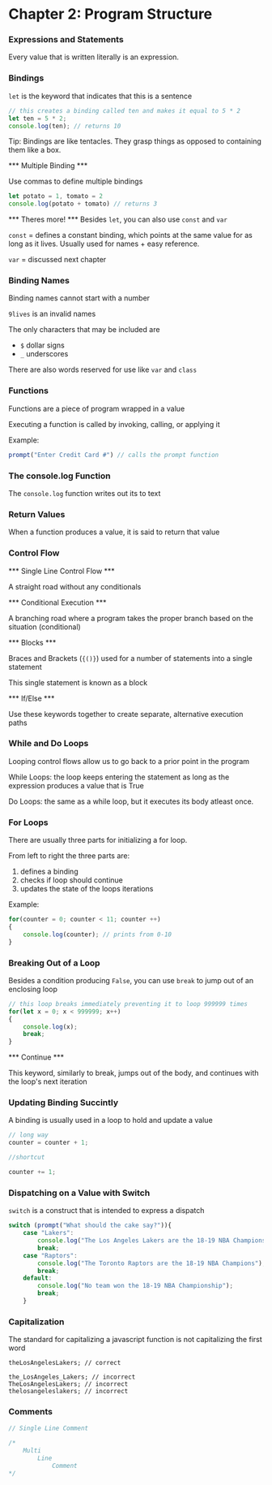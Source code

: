 # Chapter 2: Program Structure

### Expressions and Statements
Every value that is written literally is an expression.

### Bindings
`let` is the keyword that indicates that this is a sentence

```JavaScript
// this creates a binding called ten and makes it equal to 5 * 2
let ten = 5 * 2;
console.log(ten); // returns 10
```

Tip: Bindings are like tentacles. They grasp things as opposed to containing them like a box.

*** Multiple Binding ***

Use commas to define multiple bindings
```JavaScript
let potato = 1, tomato = 2
console.log(potato + tomato) // returns 3
```

*** Theres more! ***
Besides `let`, you can also use `const` and `var`

`const` = defines a constant binding, which points at the same value for as long as it lives. Usually used for names + easy reference.

`var` = discussed next chapter

### Binding Names

Binding names cannot start with a number

`9lives` is an invalid names

The only characters that may be included are
* `$` dollar signs
* `_` underscores

There are also words reserved for use like `var` and `class`

### Functions
Functions are a piece of program wrapped in a value

Executing a function is called by invoking, calling, or applying it

Example:

```JavaScript
prompt("Enter Credit Card #") // calls the prompt function
```

### The console.log Function

The `console.log` function writes out its to text

### Return Values

When a function produces a value, it is said to return that value

### Control Flow

*** Single Line Control Flow ***

A straight road without any conditionals

*** Conditional Execution ***

A branching road where a program takes the proper branch based on the situation (conditional)

*** Blocks ***

Braces and Brackets (`{()}`) used for a number of statements into a single statement

This single statement is known as a block

*** If/Else ***

Use these keywords together to create separate, alternative execution paths

### While and Do Loops

Looping control flows allow us to go back to a prior point in the program

While Loops: the loop keeps entering the statement as long as the expression produces a value that is True

Do Loops: the same as a while loop, but it executes its body atleast once.

### For Loops

There are usually three parts for initializing a for loop.

From left to right the three parts are:
1. defines a binding
2. checks if loop should continue
3. updates the state of the loops iterations

Example:
```JavaScript
for(counter = 0; counter < 11; counter ++)
{
    console.log(counter); // prints from 0-10
}
```

### Breaking Out of a Loop

Besides a condition producing `False`, you can use `break` to jump out of an enclosing loop

```JavaScript
// this loop breaks immediately preventing it to loop 999999 times
for(let x = 0; x < 999999; x++)
{
    console.log(x);
    break;
}
```

*** Continue ***

This keyword, similarly to break, jumps out of the body, and continues with the loop's next iteration

### Updating Binding Succintly

A binding is usually used in a loop to hold and update a value

```JavaScript
// long way
counter = counter + 1;

//shortcut

counter += 1;
```

### Dispatching on a Value with Switch

`switch` is a construct that is intended to express a dispatch

```JavaScript
switch (prompt("What should the cake say?")){
    case "Lakers":
        console.log("The Los Angeles Lakers are the 18-19 NBA Champions");
        break;
    case "Raptors":
        console.log("The Toronto Raptors are the 18-19 NBA Champions");
        break;
    default:
        console.log("No team won the 18-19 NBA Championship");
        break;
    }
```

### Capitalization

The standard for capitalizing a javascript function is not capitalizing the first word

```
theLosAngelesLakers; // correct

the_LosAngeles_Lakers; // incorrect
TheLosAngelesLakers; // incorrect
thelosangeleslakers; // incorrect
```

### Comments

```JavaScript
// Single Line Comment

/*
    Multi
        Line
            Comment
*/
```
